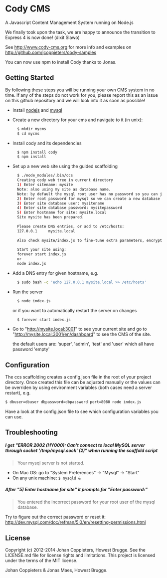 # Cody CMS

A Javascript Content Management System running on Node.js

We finally took upon the task, we are happy to announce the transition to Express 4 is now done! (dixit Slawo)

See http://www.cody-cms.org for more info and examples on http://github.com/jcoppieters/cody-samples

You can now use npm to install Cody thanks to Jonas.


## Getting Started

By following these steps you will be running your own CMS system in no time. If any of the steps do not work for you, please report this as an issue on this github repository and we will look into it as soon as possible!

* Install [nodejs](http://nodejs.org/download/) and [mysql](http://dev.mysql.com/downloads/mysql/)
* Create a new directory for your cms and navigate to it (in unix):

  ```bash
	$ mkdir mycms
	$ cd mycms
  ```
* Install cody and its dependencies
  
  ```bash
	$ npm install cody
	$ npm install
  ``` 

* Set up a new web site using the guided scaffolding

  ```bash
    $ ./node_modules/.bin/ccs
    Creating cody web tree in current directory
    1) Enter sitename: mysite
    Note: also using my site as database name.
    Note: by default the mysql root user has no password so you can just hit enter, if you forgot the root password see http://dev.mysql.com/doc/refman/5.0/en/resetting-permissions.html
    2) Enter root password for mysql so we can create a new database and user: 
    3) Enter site database user: mysitename
    4) Enter site database password: mysitepassword
    5) Enter hostname for site: mysite.local
    Site mysite has been prepared.
    
    Please create DNS entries, or add to /etc/hosts:
    127.0.0.1     mysite.local
    
    Also check mysite/index.js to fine-tune extra parameters, encryption key, ...
    
    Start your site using:
    forever start index.js
    or
    node index.js
  ```
* Add a DNS entry for given hostname, e.g.

  ```bash
    $ sudo bash -c 'echo 127.0.0.1 mysite.local >> /etc/hosts'
  ```
* Run the server
  
  ```bash
    $ node index.js
  ```
  or if you want to automatically restart the server on changes
  
  ```bash
    $ forever start index.js
  ```
  
* Go to "http://mysite.local:3001" to see your current site and go to "http://mysite.local:3001/en/dashboard" to see the CMS of the site.

  the default users are: 'super', 'admin', 'test' and 'user' which all have password 'empty'


## Configuration

The ccs scaffolding creates a config.json file in the root of your project directory. Once created this file can be adjusted manually or the values can be overriden by using environment variables (both cases need a server restart), e.g.

```bash
$ dbuser=dbuser dbpassword=dbpassword port=8080 node index.js
```

Have a look at the config.json file to see which configuration variables you can use.


## Troubleshooting

##### I get "ERROR 2002 (HY000): Can't connect to local MySQL server through socket '/tmp/mysql.sock' (2)" when running the scaffold script
  > Your mysql server is not started.
  
  * On Mac OS: go to "System Preferences" -> "Mysql" -> "Start"
  * On any unix machine: ```$ mysqld &```

##### After "5) Enter hostname for site" it prompts for "Enter password:"
  > You entered the incorrect password for your root user of the mysql database.
  
  Try to figure out the correct password or reset it: http://dev.mysql.com/doc/refman/5.0/en/resetting-permissions.html

## License

Copyright (c) 2012-2014 Johan Coppieters, Howest Brugge. See the LICENSE.md file for license rights and
limitations. This project is licensed under the terms of the MIT license.


Johan Coppieters & Jonas Maes, Howest Brugge.
